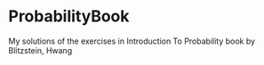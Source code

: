 # ProbabilityBook
My solutions of the exercises in Introduction To Probability book by Blitzstein, Hwang
